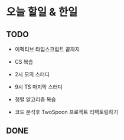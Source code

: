 # 오늘 할일 & 한일

## TODO

- 이펙티브 타입스크립트 끝까지

- CS 복습

- 2시 모의 스터디

- 9시 TS 마지막 스터디

- 정렬 알고리즘 복습

- 코드 분석후 TwoSpoon 프로젝트 리팩토링하기

## DONE
